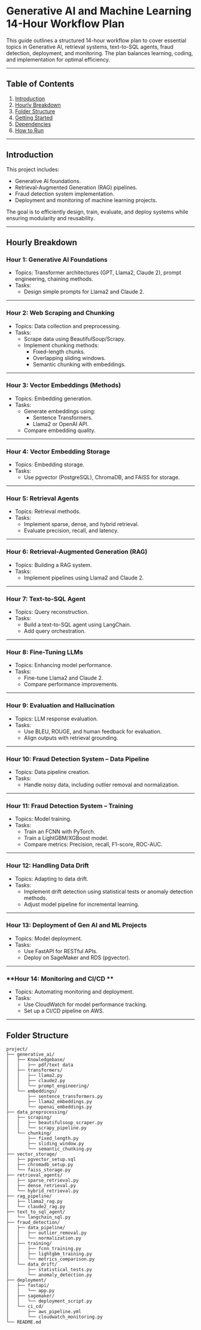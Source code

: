 # Generative AI and Machine Learning 14-Hour Workflow Plan

This guide outlines a structured 14-hour workflow plan to cover essential topics in Generative AI, retrieval systems, text-to-SQL agents, fraud detection, deployment, and monitoring. The plan balances learning, coding, and implementation for optimal efficiency.

---

## Table of Contents
1. [Introduction](#introduction)
2. [Hourly Breakdown](#hourly-breakdown)
3. [Folder Structure](#folder-structure)
4. [Getting Started](#getting-started)
5. [Dependencies](#dependencies)
6. [How to Run](#how-to-run)

---

## Introduction

This project includes:
- Generative AI foundations.
- Retrieval-Augmented Generation (RAG) pipelines.
- Fraud detection system implementation.
- Deployment and monitoring of machine learning projects.

The goal is to efficiently design, train, evaluate, and deploy systems while ensuring modularity and reusability.

---

## Hourly Breakdown

### **Hour 1: Generative AI Foundations**
- Topics: Transformer architectures (GPT, Llama2, Claude 2), prompt engineering, chaining methods.
- Tasks:
  - Design simple prompts for Llama2 and Claude 2.

---

### **Hour 2: Web Scraping and Chunking**
- Topics: Data collection and preprocessing.
- Tasks:
  - Scrape data using BeautifulSoup/Scrapy.
  - Implement chunking methods:
    - Fixed-length chunks.
    - Overlapping sliding windows.
    - Semantic chunking with embeddings.

---

### **Hour 3: Vector Embeddings (Methods)**
- Topics: Embedding generation.
- Tasks:
  - Generate embeddings using:
    - Sentence Transformers.
    - Llama2 or OpenAI API.
  - Compare embedding quality.

---

### **Hour 4: Vector Embedding Storage**
- Topics: Embedding storage.
- Tasks:
  - Use pgvector (PostgreSQL), ChromaDB, and FAISS for storage.

---

### **Hour 5: Retrieval Agents**
- Topics: Retrieval methods.
- Tasks:
  - Implement sparse, dense, and hybrid retrieval.
  - Evaluate precision, recall, and latency.

---

### **Hour 6: Retrieval-Augmented Generation (RAG)**
- Topics: Building a RAG system.
- Tasks:
  - Implement pipelines using Llama2 and Claude 2.

---

### **Hour 7: Text-to-SQL Agent**
- Topics: Query reconstruction.
- Tasks:
  - Build a text-to-SQL agent using LangChain.
  - Add query orchestration.

---

### **Hour 8: Fine-Tuning LLMs**
- Topics: Enhancing model performance.
- Tasks:
  - Fine-tune Llama2 and Claude 2.
  - Compare performance improvements.

---

### **Hour 9: Evaluation and Hallucination**
- Topics: LLM response evaluation.
- Tasks:
  - Use BLEU, ROUGE, and human feedback for evaluation.
  - Align outputs with retrieval grounding.

---

### **Hour 10: Fraud Detection System – Data Pipeline**
- Topics: Data pipeline creation.
- Tasks:
  - Handle noisy data, including outlier removal and normalization.

---

### **Hour 11: Fraud Detection System – Training**
- Topics: Model training.
- Tasks:
  - Train an FCNN with PyTorch.
  - Train a LightGBM/XGBoost model.
  - Compare metrics: Precision, recall, F1-score, ROC-AUC.

---

### **Hour 12: Handling Data Drift**
- Topics: Adapting to data drift.
- Tasks:
  - Implement drift detection using statistical tests or anomaly detection methods.
  - Adjust model pipeline for incremental learning.

---

### **Hour 13: Deployment of Gen AI and ML Projects**
- Topics: Model deployment.
- Tasks:
  - Use FastAPI for RESTful APIs.
  - Deploy on SageMaker and RDS (pgvector).

---

### **Hour 14: Monitoring and CI/CD **
- Topics: Automating monitoring and deployment.
- Tasks:
  - Use CloudWatch for model performance tracking.
  - Set up a CI/CD pipeline on AWS.

---

## Folder Structure

```plaintext
project/
├── generative_ai/
│   ├── Knowledgebase/
│   │   ├── pdf/text data
│   ├── transformers/
│   │   ├── llama2.py
│   │   ├── claude2.py
│   │   └── prompt_engineering/
│   └── embeddings/
│       ├── sentence_transformers.py
│       ├── llama2_embeddings.py
│       └── openai_embeddings.py
├── data_preprocessing/
│   ├── scraping/
│   │   ├── beautifulsoup_scraper.py
│   │   └── scrapy_pipeline.py
│   └── chunking/
│       ├── fixed_length.py
│       ├── sliding_window.py
│       └── semantic_chunking.py
├── vector_storage/
│   ├── pgvector_setup.sql
│   ├── chromadb_setup.py
│   └── faiss_storage.py
├── retrieval_agents/
│   ├── sparse_retrieval.py
│   ├── dense_retrieval.py
│   └── hybrid_retrieval.py
├── rag_pipeline/
│   ├── llama2_rag.py
│   └── claude2_rag.py
├── text_to_sql_agent/
│   └── langchain_sql.py
├── fraud_detection/
│   ├── data_pipeline/
│   │   ├── outlier_removal.py
│   │   └── normalization.py
│   ├── training/
│   │   ├── fcnn_training.py
│   │   ├── lightgbm_training.py
│   │   └── metrics_comparison.py
│   └── data_drift/
│       ├── statistical_tests.py
│       └── anomaly_detection.py
├── deployment/
│   ├── fastapi/
│   │   └── app.py
│   ├── sagemaker/
│   │   └── deployment_script.py
│   └── ci_cd/
│       ├── aws_pipeline.yml
│       └── cloudwatch_monitoring.py
└── README.md
